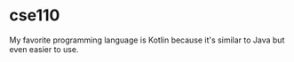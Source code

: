 # cse110
My favorite programming language is Kotlin because it's similar to Java but even easier to use.
